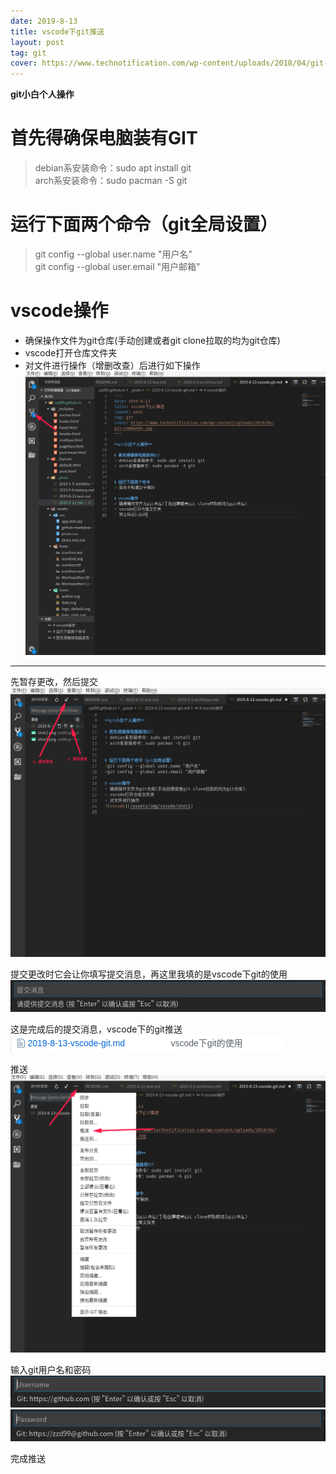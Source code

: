 ```yaml
---
date: 2019-8-13
title: vscode下git推送
layout: post
tag: git
cover: https://www.technotification.com/wp-content/uploads/2018/04/git-commands.jpg
---
```


**git小白个人操作**

# 首先得确保电脑装有GIT
> debian系安装命令：sudo apt install git  
> arch系安装命令：sudo pacman -S git  


# 运行下面两个命令（git全局设置）
>git config --global user.name "用户名"   
>git config --global user.email "用户邮箱"

# vscode操作
+ 确保操作文件为git仓库(手动创建或者git clone拉取的均为git仓库)
+ vscode打开仓库文件夹
+ 对文件进行操作（增删改查）后进行如下操作  
![vscode1](/assets/img/vscode-git-1.png)  
----
先暂存更改，然后提交
![vscode2](/assets/img/vscode-git-2.png)  

提交更改时它会让你填写提交消息，再这里我填的是vscode下git的使用   
![vscode3](/assets/img/vscode-git-3.png) 

这是完成后的提交消息，vscode下的git推送 
![vscode4](/assets/img/vscode-git-4.png)  

推送
![vscode5](/assets/img/vscode-git-5.png) 

输入git用户名和密码  
![vscode6](/assets/img/vscode-git-6.png)  
![vscode7](/assets/img/vscode-git-7.png)  

完成推送
